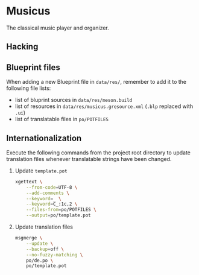 # Musicus

The classical music player and organizer.

## Hacking

## Blueprint files

When adding a new Blueprint file in `data/res/`, remember to add it to the
following file lists:

 - list of bluprint sources in `data/res/meson.build`
 - list of resources in `data/res/musicus.gresource.xml` (`.blp` replaced with
   `.ui`)
 - list of translatable files in `po/POTFILES`

## Internationalization

Execute the following commands from the project root directory to update
translation files whenever translatable strings have been changed.

1. Update `template.pot`

    ```bash
    xgettext \
        --from-code=UTF-8 \
        --add-comments \
        --keyword=_ \
        --keyword=C_:1c,2 \
        --files-from=po/POTFILES \
        --output=po/template.pot
    ```

2. Update translation files

    ```bash
    msgmerge \
        --update \
        --backup=off \
        --no-fuzzy-matching \
        po/de.po \
        po/template.pot
    ```